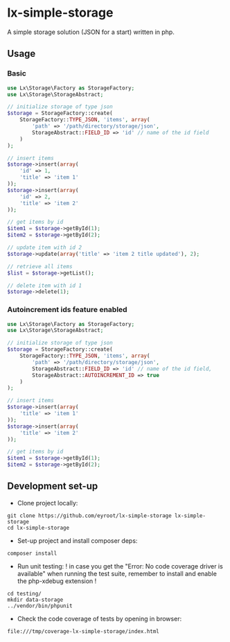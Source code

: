 # lx-simple-storage

A simple storage solution (JSON for a start) written in php.

## Usage

### Basic

```php
use Lx\Storage\Factory as StorageFactory;
use Lx\Storage\StorageAbstract;

// initialize storage of type json
$storage = StorageFactory::create(
	StorageFactory::TYPE_JSON, 'items', array(
		'path' => '/path/directory/storage/json',
		StorageAbstract::FIELD_ID => 'id' // name of the id field
	)
);

// insert items
$storage->insert(array(
	'id' => 1,
	'title' => 'item 1'
));
$storage->insert(array(
	'id' => 2,
	'title' => 'item 2'
));

// get items by id
$item1 = $storage->getById(1);
$item2 = $storage->getById(2);

// update item with id 2
$storage->update(array('title' => 'item 2 title updated'), 2);

// retrieve all items
$list = $storage->getList();

// delete item with id 1
$storage->delete(1);

```

### Autoincrement ids feature enabled

```php
use Lx\Storage\Factory as StorageFactory;
use Lx\Storage\StorageAbstract;

// initialize storage of type json
$storage = StorageFactory::create(
	StorageFactory::TYPE_JSON, 'items', array(
		'path' => '/path/directory/storage/json',
		StorageAbstract::FIELD_ID => 'id' // name of the id field,
		StorageAbstract::AUTOINCREMENT_ID => true
	)
);

// insert items
$storage->insert(array(
	'title' => 'item 1'
));
$storage->insert(array(
	'title' => 'item 2'
));

// get items by id
$item1 = $storage->getById(1);
$item2 = $storage->getById(2);

```

## Development set-up

* Clone project locally:
```
git clone https://github.com/eyroot/lx-simple-storage lx-simple-storage
cd lx-simple-storage
```

* Set-up project and install composer deps:
```
composer install
```

* Run unit testing:
! in case you get the "Error: No code coverage driver is available" when running the test suite, remember to install and enable the php-xdebug extension !
```
cd testing/
mkdir data-storage
../vendor/bin/phpunit
```

* Check the code coverage of tests by opening in browser:

```
file:///tmp/coverage-lx-simple-storage/index.html
```

